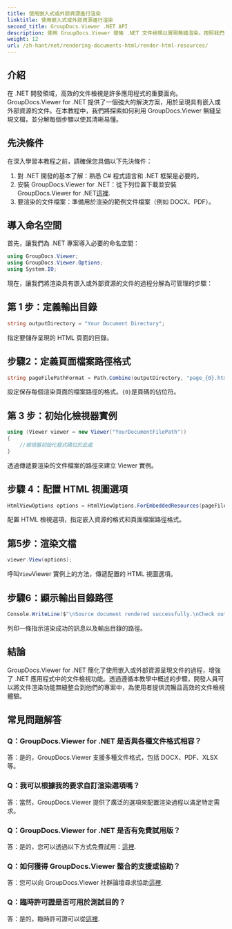 ```yaml
---
title: 使用嵌入式或外部資源進行渲染
linktitle: 使用嵌入式或外部資源進行渲染
second_title: GroupDocs.Viewer .NET API
description: 使用 GroupDocs.Viewer 增強 .NET 文件檢視以實現無縫渲染。按照我們的教學進行高效整合和卓越的用戶體驗。
weight: 12
url: /zh-hant/net/rendering-documents-html/render-html-resources/
---
```

## 介紹

在 .NET 開發領域，高效的文件檢視是許多應用程式的重要面向。 GroupDocs.Viewer for .NET 提供了一個強大的解決方案，用於呈現具有嵌入或外部資源的文件。在本教程中，我們將探索如何利用 GroupDocs.Viewer 無縫呈現文檔，並分解每個步驟以使其清晰易懂。

## 先決條件

在深入學習本教程之前，請確保您具備以下先決條件：

1. 對 .NET 開發的基本了解：熟悉 C# 程式語言和 .NET 框架是必要的。
2. 安裝 GroupDocs.Viewer for .NET：從下列位置下載並安裝 GroupDocs.Viewer for .NET[這裡](https://releases.groupdocs.com/viewer/net/).
3. 要渲染的文件檔案：準備用於渲染的範例文件檔案（例如 DOCX、PDF）。

## 導入命名空間

首先，讓我們為 .NET 專案導入必要的命名空間：

```csharp
using GroupDocs.Viewer;
using GroupDocs.Viewer.Options;
using System.IO;
```

現在，讓我們將渲染具有嵌入或外部資源的文件的過程分解為可管理的步驟：

## 第 1 步：定義輸出目錄

```csharp
string outputDirectory = "Your Document Directory";
```

指定要儲存呈現的 HTML 頁面的目錄。

## 步驟2：定義頁面檔案路徑格式

```csharp
string pageFilePathFormat = Path.Combine(outputDirectory, "page_{0}.html");
```

設定保存每個渲染頁面的檔案路徑的格式。`{0}`是頁碼的佔位符。

## 第 3 步：初始化檢視器實例

```csharp
using (Viewer viewer = new Viewer("YourDocumentFilePath"))
{
    //檢視器初始化程式碼位於此處
}
```

透過傳遞要渲染的文件檔案的路徑來建立 Viewer 實例。

## 步驟 4：配置 HTML 視圖選項

```csharp
HtmlViewOptions options = HtmlViewOptions.ForEmbeddedResources(pageFilePathFormat);
```

配置 HTML 檢視選項，指定嵌入資源的格式和頁面檔案路徑格式。

## 第5步：渲染文檔

```csharp
viewer.View(options);
```

呼叫`View`Viewer 實例上的方法，傳遞配置的 HTML 視圖選項。

## 步驟6：顯示輸出目錄路徑

```csharp
Console.WriteLine($"\nSource document rendered successfully.\nCheck output in: {outputDirectory}");
```

列印一條指示渲染成功的訊息以及輸出目錄的路徑。

## 結論

GroupDocs.Viewer for .NET 簡化了使用嵌入或外部資源呈現文件的過程，增強了 .NET 應用程式中的文件檢視功能。透過遵循本教學中概述的步驟，開發人員可以將文件渲染功能無縫整合到他們的專案中，為使用者提供流暢且高效的文件檢視體驗。

## 常見問題解答

### Q：GroupDocs.Viewer for .NET 是否與各種文件格式相容？

答：是的，GroupDocs.Viewer 支援多種文件格式，包括 DOCX、PDF、XLSX 等。

### Q：我可以根據我的要求自訂渲染選項嗎？

答：當然，GroupDocs.Viewer 提供了廣泛的選項來配置渲染過程以滿足特定需求。

### Q：GroupDocs.Viewer for .NET 是否有免費試用版？

答：是的，您可以透過以下方式免費試用：[這裡](https://releases.groupdocs.com/).

### Q：如何獲得 GroupDocs.Viewer 整合的支援或協助？

答：您可以向 GroupDocs.Viewer 社群論壇尋求協助[這裡](https://forum.groupdocs.com/c/viewer/9).

### Q：臨時許可證是否可用於測試目的？

答：是的，臨時許可證可以從[這裡](https://purchase.groupdocs.com/temporary-license/).